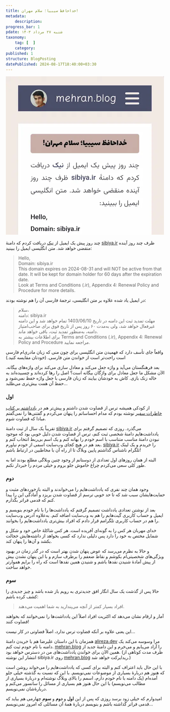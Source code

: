 ```yaml
---
title: خداحافظ سیبیا؛ سلام مهران!
metadata:
    description:
progress_bar: 1
pdate: شنبه ۲۷ مرداد ۱۴۰۳
taxonomy:
    tag: [  ]
    category: 
published: 1
structure: BlogPosting
datePublished: 2024-08-17T18:40:00+03:30
---
```


![ تصویر وب سایت جدید من با آدرس mehran.blog ](mehran.blog.webp)


چند روز پیش یک ایمیل از [نیک](https://nic.ir) دریافت کردم که دامنهٔ [sibiya.ir](https://sibiya.ir) ظرف چند روز آینده منقضی خواهد شد. متن انگلیسی ایمیل را ببینید:

<div dir="ltr">
<blockquote>
Hello,
</br>
Domain: sibiya.ir
</br>
This domain expires on 2024-08-31 and will NOT be active from that date. It will be kept for domain holder for 60 days after the expiration date.
</br>
Look at Terms and Conditions (.ir), Appendix 4: Renewal Policy and Procedure for more details.
</blockquote>
</div>

در ایمیل یاد شده علاوه بر متن انگلیسی، ترجمهٔ فارسی آن را هم نوشته بودند:


> سلام،  
دامنه: sibiya.ir  
مهلت تمدید ثبت این دامنه در تاریخ 1403/06/10 تمام خواهد شد و این دامنه غیرفعال خواهد شد، ولی به‌مدت ‏۶۰ روز پس از تاریخ فوق برای صاحب‌امتیاز دامنه، به‌منظور تمدید ثبت، باقی خواهد ماند.  
برای اطلاعات بیشتر به Terms and Conditions (.ir), Appendix 4: Renewal Policy and Procedure مراجعه نمایید.

واقعاً جای تأسف دارد که فهمیدن متن انگلیسی برای چون منی که زبان مادری‌ام فارسی است راحت‌تر است از خواندن متن فارسی. (خودتان مقایسه کنید.) 

بعد فرهنگستان می‌آید و واژه جعل می‌کند و معادل سازی می‌کند برای واژه‌های بیگانه. الآن مشکل ما جعل معادل برای واژگان بیگانه است؟ اصل را رها کرده‌اند و چسبیده‌اند به خاله زنک بازی. کاش به خودشان بیایند که زبان فارسی با جعل واژه حفظ نمی‌شود و حفظ آن همت بیش‌تری می‌طلبد…

### اول

از کودکی همیشه ترس از قضاوت شدن داشتم و پیش‌تر هم در  [یادداشتم بر کتاب خاطرات سفیر](/blog/riaye_zahede_salous) نوشته بودم که مدام احساساتم را پنهان می‌کردم و گفتنی‌ها را نمی‌‌گفتم مبادا که قضاوت شوم.

تقریباً یک سال از ثبت دامنهٔ [sibiya.ir](https://sibiya.ir) می‌گذرد. روزی که تصمیم گرفتم برای یادداشت‌هایم دامنهٔ شخصی ثبت کنم، ترس از قضاوت شدن دلیل خوبی بود که موجود نبودن دامنهٔ مناسب متناسب با اسم خودم را بهانه کنم و یک اسم بی‌ربط انتخاب کنم و بعد هم در هیچ کجای وب‌سایت اسمی از خودم نیاورم. [sibiya.ir](https://sibiya.ir) را خریدم و یک لینک تلگرام ناشناس گذاشتم پایین وبلاگ تا از راه آن با مخاطبین در ارتباط باشم!

البته از همان روزهای اول تعدادی از دوستانم از وجود چنین وبلاگی مطلع بودند اما به طور کلی سعی می‌کردم چراغ خاموش جلو بروم و خیلی مردم را خبردار نکنم.

### دوم

وجود همان چند نفری که یادداشت‌هایم را می‌خواندند و البته بازخوردهای مثبت و حمایت‌هایشان سبب شد که تا حد خوبی ترسم از قضاوت شدن بریزد و آمادگی این را پیدا کنم که قدمی فراتر بگذارم.

بعد از نوشتن تعدادی یادداشت تصمیم گرفتم که یادداشت‌ها را با نام خودم بنویسم و ایمیل و حساب کاربری گیت‌هابم را هم به وب‌سایت اضافه کنم. به‌علاوه آدرس وب‌سایت را هم در حساب کاربری تلگرامم قرار دادم که افراد بیش‌تری یادداشت‌هایم را بخوانند.

خدای مهربان هر کس را به گونه‌ای آفریده است. هر کس شاکلهٔ خاص خود و شکل و شمایل مختص به خود را دارد پس دلیلی ندارد که کسی بخواهد از داشته‌هایش خجالت بکشد و آن‌ها را پنهان کند.

و حالا به نظرم می‌رسد که عوض پنهان شدن بهتر است که در گذر زمان در بهبود ویژگی‌های شخصیتی‌ام بکوشم و نقاط ضعفم را برطرف سازم و با این پنهان نشدن بیش از پیش آمادهٔ شنیدن نقدها باشم و شنیدن همین نقدها است که راه را برایم هموارتر خواهد ساخت.

### سوم

حالا پس از گذشت یک سال انگار افق جدیدتری به رویم باز شده باشد و چیز جدیدی را کشف کرده باشم:

> افراد بسیار کمتر از آنچه می‌پندارید به شما اهمیت می‌دهند.

آمار و ارقام نشان می‌دهد که اکثریت افراد اصلاً این یادداشت‌ها را نمی‌خوانند که بخواهند قضاوت کنند! 

این یعنی علاوه بر آنکه قضاوت ترس ندارد، اصلاً قضاوتی در کار نیست…

همزمان با این داستان علیرضا هم با خریدن دامنهٔ [alireza.dev](https://alireza.dev) مرا  وسوسه می‌کند یک دامنه با نام خودم ثبت کنم. [mehran.blog](https://mehran.blog) را آزاد می‌یابم و می‌خرم و این دامنهٔ جدید از همین الآن برای خواندن یادداشت‌های من در دسترس خواهد بود. (ظرف مدت کوتاهی از انتشار این نوشته sibiya.ir روی  [mehran.blog](https://mehran.blog) ریدایرکت خواهد شد.)

با این حال باید اعتراف کنم و البته برای کسی که یادداشت‌هایم را می‌خواند روشن است که هنوز هم دربارهٔ بسیاری از موضوعات نمی‌نویسم. با این که نسبت به گذشته خیلی جلو آمده‌ام (یک دامنه با نام خودم دارم، اسمم را بالای وبلاگ نوشته‌ام و دربارهٔ بسیاری از مطالب می‌نویسم) با این حال هنوز هم بسیاری از مسائل را سانسور می‌کنم و دربارهٔ‌شان نمی‌نویسم.

 امیدوارم که خیلی زود برسد روزی که پس از این **اول** و **دوم** و **سوم** چهارمی هم بیاید که قدمی فراتر گذاشته باشم و بنویسم دربارهٔ همهٔ آن مسائلی که امروز نمی‌نویسم…
